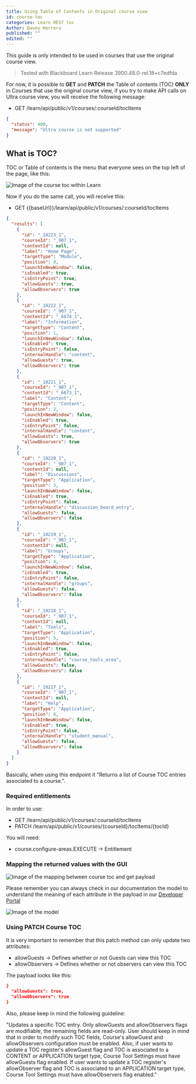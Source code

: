 ```yaml
---
title: Using Table of Contents in Original course view
id: course-toc
categories: Learn REST toc
Author: Davey Herrera
published: ""
edited: ""
---
```


This guide is only intended to be used in courses that use the original course view.

> Tested with Blackboard Learn Release 3900.48.0-rel.18+c7edfda

For now, it is possible to **GET** and **PATCH** the Table of contents (TOC) **ONLY** in Courses that use the original course view, if you try to make API calls on Ultra course view, you will receive the following message:

- GET /learn/api/public/v1/courses/:courseId/tocItems

```json
{
  "status": 400,
  "message": "Ultra course is not supported"
}
```

## What is TOC?

TOC or Table of contents is the menu that everyone sees on the top left of the page, like this:

![Image of the course toc within Learn](/assets/img/course_toc-first-image.png)

Now if you do the same call, you will receive this:

- GET {{baseUrl}}/learn/api/public/v1/courses/:courseId/tocItems

```json
{
  "results": [
    {
      "id": "_10223_1",
      "courseId": "_907_1",
      "contentId": null,
      "label": "Home Page",
      "targetType": "Module",
      "position": 0,
      "launchInNewWindow": false,
      "isEnabled": true,
      "isEntryPoint": true,
      "allowGuests": true,
      "allowObservers": true
    },
    {
      "id": "_10222_1",
      "courseId": "_907_1",
      "contentId": "_6674_1",
      "label": "Information",
      "targetType": "Content",
      "position": 1,
      "launchInNewWindow": false,
      "isEnabled": true,
      "isEntryPoint": false,
      "internalHandle": "content",
      "allowGuests": true,
      "allowObservers": true
    },
    {
      "id": "_10221_1",
      "courseId": "_907_1",
      "contentId": "_6673_1",
      "label": "Content",
      "targetType": "Content",
      "position": 2,
      "launchInNewWindow": false,
      "isEnabled": true,
      "isEntryPoint": false,
      "internalHandle": "content",
      "allowGuests": true,
      "allowObservers": true
    },
    {
      "id": "_10220_1",
      "courseId": "_907_1",
      "contentId": null,
      "label": "Discussions",
      "targetType": "Application",
      "position": 3,
      "launchInNewWindow": false,
      "isEnabled": true,
      "isEntryPoint": false,
      "internalHandle": "discussion_board_entry",
      "allowGuests": false,
      "allowObservers": false
    },
    {
      "id": "_10219_1",
      "courseId": "_907_1",
      "contentId": null,
      "label": "Groups",
      "targetType": "Application",
      "position": 4,
      "launchInNewWindow": false,
      "isEnabled": true,
      "isEntryPoint": false,
      "internalHandle": "groups",
      "allowGuests": false,
      "allowObservers": false
    },
    {
      "id": "_10218_1",
      "courseId": "_907_1",
      "contentId": null,
      "label": "Tools",
      "targetType": "Application",
      "position": 5,
      "launchInNewWindow": false,
      "isEnabled": true,
      "isEntryPoint": false,
      "internalHandle": "course_tools_area",
      "allowGuests": false,
      "allowObservers": false
    },
    {
      "id": "_10217_1",
      "courseId": "_907_1",
      "contentId": null,
      "label": "Help",
      "targetType": "Application",
      "position": 6,
      "launchInNewWindow": false,
      "isEnabled": true,
      "isEntryPoint": false,
      "internalHandle": "student_manual",
      "allowGuests": false,
      "allowObservers": false
    }
  ]
}
```

Basically, when using this endpoint it "Returns a list of Course TOC entries associated to a course.".

### Required entitlements

In order to use:

- GET /learn/api/public/v1/courses/:courseId/tocItems
- PATCH /learn/api/public/v1/courses/{courseId}/tocItems/{tocId}

You will need:

- course.configure-areas.EXECUTE -> Entitlement

### Mapping the returned values with the GUI

![Image of the mapping between course toc and get payload](/assets/img/course_toc-second-image.png)

Please remember you can always check in our documentation the model to understand the meaning of each attribute in the payload in our [Developer Portal](https://developer.anthology.com/portal/displayApi)

![Image of the model](/assets/img/course_toc-third_image.png)

### Using PATCH Course TOC

It is very important to remember that this patch method can only update two attributes:

- allowGuests -> Defines whether or not Guests can view this TOC
- allowObservers -> Defines whether or not observers can view this TOC

The payload looks like this:

```json
}
  "allowGuests": true,
  "allowObservers": true
}
```

Also, please keep in mind the following guideline:

"Updates a specific TOC entry. Only allowGuests and allowObservers flags are modifiable, the remaining fields are read-only. User should keep in mind that in order to modify such TOC fields, Course's allowGuest and allowObservers configuration must be enabled. Also, if user wants to update a TOC register's allowGuest flag and TOC is associated to a CONTENT or APPLICATION target type, Course Tool Settings must have allowGuests flag enabled. If user wants to update a TOC register's allowObserver flag and TOC is associated to an APPLICATION target type, Course Tool Settings must have allowObservers flag enabled."
